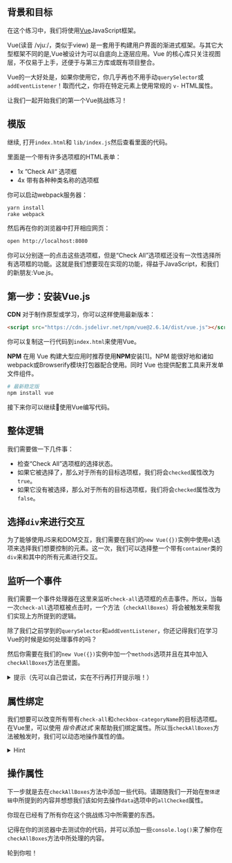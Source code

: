## 背景和目标

在这个练习中，我们将使用[Vue](https://vuejs.org/)JavaScript框架。

Vue(读音 /vjuː/，类似于view) 是一套用于构建用户界面的渐进式框架。与其它大型框架不同的是,Vue被设计为可以自底向上逐层应用。Vue 的核心库只关注视图层，不仅易于上手，还便于与第三方库或既有项目整合。

Vue的一大好处是，如果你使用它，你几乎再也不用手动`querySelector`或`addEventListener`！取而代之，你将在特定元素上使用常规的 `v-` HTML属性。

让我们一起开始我们的第一个Vue挑战练习！

## 模版

继续, 打开`index.html`和 `lib/index.js`然后查看里面的代码。

里面是一个带有许多选项框的HTML表单：
- 1x ”Check All“ 选项框
- 4x 带有各种种类名称的选项框

你可以启动webpack服务器：

```bash
yarn install
rake webpack
```

然后再在你的浏览器中打开相应网页：

```bash
open http://localhost:8080
```

你可以分别逐一的点击这些选项框，但是“Check All”选项框还没有一次性选择所有选项框的功能。这就是我们想要现在实现的功能，得益于JavaScript，和我们的新朋友:Vue.js。

## 第一步：安装Vue.js

**CDN**
对于制作原型或学习，你可以这样使用最新版本：

```html
<script src="https://cdn.jsdelivr.net/npm/vue@2.6.14/dist/vue.js"></script>
```

你可以复制这一行代码到`index.html`来使用Vue。

**NPM**
在用 Vue 构建大型应用时推荐使用**NPM**安装[1]。NPM 能很好地和诸如webpack或Browserify模块打包器配合使用。同时 Vue 也提供配套工具来开发单文件组件。

```bash
# 最新稳定版
npm install vue
```

接下来你可以继续使用Vue编写代码。

## 整体逻辑

我们需要做一下几件事：
- 检查“Check All”选项框的选择状态。
- 如果它被选择了，那么对于所有的目标选项框，我们将会`checked`属性改为`true`。
- 如果它没有被选择，那么对于所有的目标选项框，我们将会`checked`属性改为`false`。

## 选择`div`来进行交互

为了能够使用JS来和DOM交互，我们需要在我们的`new Vue({})`实例中使用`el`选项来选择我们想要控制的元素。这一次，我们可以选择整一个带有`container`类的`div`来和其中的所有元素进行交互。

## 监听一个事件
我们需要一个事件处理器在这里来监听`check-all`选项框的点击事件。所以，当每一次`check-all`选项框被点击时，一个方法（`checkAllBoxes`）将会被触发来帮我们实现上方所提到的逻辑。

除了我们之前学到的`querySelector`和`addEventListener`，你还记得我们在学习Vue的时候是如何处理事件的吗？

然后你需要在我们的`new Vue({})`实例中加一个`methods`选项并且在其中加入`checkAllBoxes`方法在里面。

<details>
  <summary markdown='span'>提示（先可以自己尝试，实在不行再打开提示哦！）</summary>  
  
  我们可以在`check-all`选项框中添加`v-on:click`或者它的缩写`@click`来监听它的`click`事件。

  ```html
  <input id='check-all' type="checkbox" class="form-check-input" @click="checkAllBoxes">
  ```

  ```js
  let app = new Vue({
    el: '#app',
    methods: {
      checkAllBoxes(event){
        // 这里添加代码
      }
    }
  })  
  ```
</details>

## 属性绑定

我们想要可以改变所有带有`check-all`和`checkbox-categoryName`的目标选项框。在Vue里，可以使用 _指令表达式_ 来帮助我们绑定属性。所以当`checkAllBoxes`方法被触发时，我们可以动态地操作属性的值。

<details>
  <summary markdown='span'>Hint</summary>  
  
  我们可以在选项框中使用`v-bind:checked`或者简写为`:checked`来实现动态操作。

  ```html
  <!-- index.html -->
  <!-- ... -->
  <input id='check-all' type="checkbox" class="form-check-input" :checked="allChecked" @click="checkAllBoxes">
  <!-- ... -->
  <input id='checkbox-appartment' type="checkbox" class="form-check-input" :checked="allChecked">
  <!-- ... -->
  ```

  ```js
  // index.js
  let app = new Vue({
    el: '#app',
    data: {
      // 把选项框默认为false
      allChecked: false,
    },
    methods: {
      checkAllBoxes(event){
        // 这里编写代码
      }
    }
  })  
  ```
</details>

## 操作属性

下一步就是去在`checkAllBoxes`方法中添加一些代码。请跟随我们一开始在`整体逻辑`中所提到的内容并想想我们该如何去操作`data`选项中的`allChecked`属性。

你现在已经有了所有你在这个挑战练习中所需要的东西。

记得在你的浏览器中去测试你的代码，并可以添加一些`console.log()`来了解你在`checkAllBoxes`方法中所处理的内容。

轮到你啦！